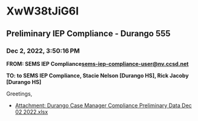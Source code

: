 # XwW38tJiG6I
## Preliminary IEP Compliance - Durango 555
### Dec 2, 2022, 3:50:16 PM
**FROM: SEMS IEP Compliance<sems-iep-compliance-user@nv.ccsd.net>**

**TO: to SEMS IEP Compliance, Stacie Nelson [Durango HS], Rick Jacoby [Durango HS]**


Greetings, 





* [Attachment: Durango Case Manager Compliance Preliminary Data Dec 02 2022.xlsx](XwW38tJiG6I-attachment-1.xlsx)
